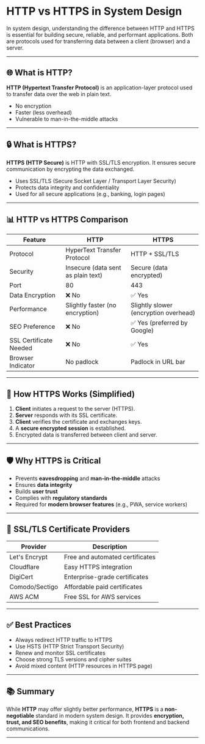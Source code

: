# HTTP vs HTTPS in System Design

In system design, understanding the difference between HTTP and HTTPS is essential for building secure, reliable, and performant applications. Both are protocols used for transferring data between a client (browser) and a server.

---

## 🌐 What is HTTP?

**HTTP (Hypertext Transfer Protocol)** is an application-layer protocol used to transfer data over the web in plain text.

- No encryption
- Faster (less overhead)
- Vulnerable to man-in-the-middle attacks

---

## 🔒 What is HTTPS?

**HTTPS (HTTP Secure)** is HTTP with SSL/TLS encryption. It ensures secure communication by encrypting the data exchanged.

- Uses SSL/TLS (Secure Socket Layer / Transport Layer Security)
- Protects data integrity and confidentiality
- Used for all secure applications (e.g., banking, login pages)

---

## 📊 HTTP vs HTTPS Comparison

| Feature                | HTTP                                | HTTPS                                  |
|------------------------|-------------------------------------|----------------------------------------|
| Protocol               | HyperText Transfer Protocol         | HTTP + SSL/TLS                         |
| Security               | Insecure (data sent as plain text)  | Secure (data encrypted)                |
| Port                   | 80                                  | 443                                    |
| Data Encryption        | ❌ No                               | ✅ Yes                                 |
| Performance            | Slightly faster (no encryption)     | Slightly slower (encryption overhead)  |
| SEO Preference         | ❌ No                               | ✅ Yes (preferred by Google)           |
| SSL Certificate Needed | ❌ No                               | ✅ Yes                                 |
| Browser Indicator      | No padlock                          | Padlock in URL bar                     |

---

## 🧱 How HTTPS Works (Simplified)

1. **Client** initiates a request to the server (HTTPS).
2. **Server** responds with its SSL certificate.
3. **Client** verifies the certificate and exchanges keys.
4. A **secure encrypted session** is established.
5. Encrypted data is transferred between client and server.

---

## 🛡️ Why HTTPS is Critical

- Prevents **eavesdropping** and **man-in-the-middle** attacks
- Ensures **data integrity**
- Builds **user trust**
- Complies with **regulatory standards**
- Required for **modern browser features** (e.g., PWA, service workers)

---

## 🔐 SSL/TLS Certificate Providers

| Provider        | Description                        |
|------------------|------------------------------------|
| Let's Encrypt    | Free and automated certificates    |
| Cloudflare       | Easy HTTPS integration             |
| DigiCert         | Enterprise-grade certificates      |
| Comodo/Sectigo   | Affordable paid certificates       |
| AWS ACM          | Free SSL for AWS services          |

---

## ✅ Best Practices

- Always redirect HTTP traffic to HTTPS
- Use HSTS (HTTP Strict Transport Security)
- Renew and monitor SSL certificates
- Choose strong TLS versions and cipher suites
- Avoid mixed content (HTTP resources in HTTPS page)

---

## 📚 Summary

While **HTTP** may offer slightly better performance, **HTTPS** is a **non-negotiable** standard in modern system design. It provides **encryption, trust, and SEO benefits**, making it critical for both frontend and backend communications.

---

